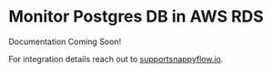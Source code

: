 # Monitor Postgres DB in AWS RDS

Documentation Coming Soon!

For integration details reach out to [supportsnappyflow.io](mailto:support@snappyflow.io).
